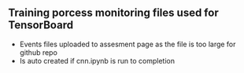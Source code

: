 ## Training porcess monitoring files used for TensorBoard
* Events files uploaded to assesment page as the file is too large for github repo
* Is auto created if cnn.ipynb is run to completion
